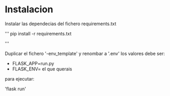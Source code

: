 # Instalacion

Instalar las dependecias del fichero requirements.txt

'''
pip install -r requirements.txt

'''

Duplicar el fichero '-env_template' y renombar a '.env'
los valores debe ser:
- FLASK_APP=run.py
- FLASK_ENV= el que querais

para ejecutar:

'flask run'